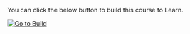 
You can click the below button to build this course to Learn.  

[![Go to Build](http://courseautopubmgtv3dev.blob.core.windows.net/publiccontainer/GotoBuild.png)](http://lexautobuildmgt.azurewebsites.net/#/fileList/2a64e439-83df-4de3-a9ac-1dcec7daf0b0)




